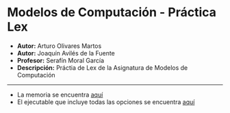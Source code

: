 <br>

# Modelos de Computación - Práctica Lex

- **Autor:** Arturo Olivares Martos
- **Autor:** Joaquín Avilés de la Fuente
- **Profesor:** Serafín Moral García
- **Descripción:** Práctia de Lex de la Asignatura de Modelos de Computación

---

- La memoria se encuentra [aquí](./Memoria/memoria.pdf)
- El ejecutable que incluye todas las opciones se encuentra [aquí](./main.cpp)
